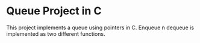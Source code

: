 # Queue Project in C

This project implements a queue using pointers in C. 
Enqueue n dequeue is implemented as two different functions.
